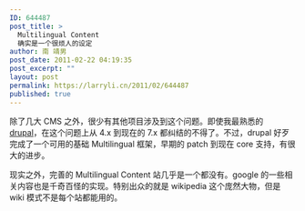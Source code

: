 ```yaml
---
ID: 644487
post_title: >
  Multilingual Content
  确实是一个很烦人的设定
author: 南 靖男
post_date: 2011-02-22 04:19:35
post_excerpt: ""
layout: post
permalink: https://larryli.cn/2011/02/644487
published: true
---
```

<p>除了几大 CMS 之外，很少有其他项目涉及到这个问题。即使我最熟悉的 <a title="Managing multilingual content" href="http://drupal.org/node/133997" target="_blank">drupal</a>，在这个问题上从 4.x 到现在的 7.x 都纠结的不得了。不过，drupal 好歹完成了一个可用的基础 Multilingual 框架，早期的 patch 到现在 core 支持，有很大的进步。

现实之外，完善的 Multilingual Content 站几乎是一个都没有。google 的一些相关内容也是千奇百怪的实现。特别出众的就是 wikipedia 这个庞然大物，但是 wiki 模式不是每个站都能用的。</p>